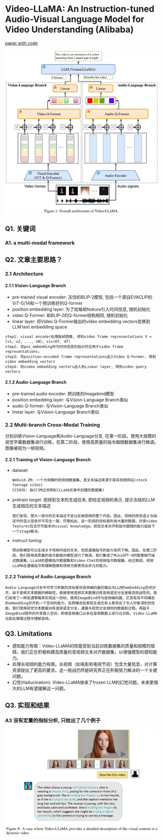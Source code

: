 # Video-LLaMA: An Instruction-tuned Audio-Visual Language Model for Video Understanding (Alibaba)
[paper with code](https://paperswithcode.com/paper/video-llama-an-instruction-tuned-audio-visual)  

<img src="./Architecture.jpg" alt="drawing" width="600"/> 

## Q1. 关键词
### A1. a multi-modal framework


## Q2. 文章主要思路？
### 2.1 Architecture
#### 2.1.1 Vision-Language Branch
* pre-trained visual encoder: 冻住的BLIP-2模型, 包括一个源自EVACLIP的ViT-G/14和一个预训练好的Q-former
* position embedding layer: 为了给每帧feature引入时间信息, 随机初始化
* video Q-Former: 和BLIP-2的Q-former结构相同, 随机初始化
* linear layer: 将Video Q-Former输出的video embedding vectors变换到LLM text embedding space
  
```
step1: visual encoder处理每帧图像, 得到video frame representations V = [v1, v2, ..., vN], vi=(Kf, df)
step2: 将pos_embedding作为时间信息的指示符应用于video frame representations;
step3: 将position-encoded frame representations送入Video Q-Former, 得到video embedding vectors
step4: 将video embedding vectors送入到Linear layer, 得到video query vectors
```

#### 2.1.2 Audio-Language Branch
* pre-trained audio encoder: 预训练的Imagebind模型
* position embedding layer: 与Vision-Language Branch类似
* audio Q-former: 与Vision-Language Branch类似
* linear layer: 与Vision-Language Branch类似


### 2.2 Multi-branch Cross-Modal Training
分别训练Vision-Language和Audio-Language分支. 在第一阶段，使用大规模的视觉字幕数据集进行训练，在第二阶段，使用高质量的指令跟随数据集进行微调。图像被视为一帧视频。

#### 2.2.1 Training of Vision-Language Branch
* dataset: 
    ```
    Webvid-2M: 一个大规模的短视频数据集，其文本描述来源于库存视频网站(stock footage sites)
    CC595k: 由CC3M过滤得到(LLaVA文章中创建的数据集)
    ```
* pretrain target: 视频到文本的生成任务, 即给定视频的表示, 提示冻结的LLM生成相应的文本描述
    ```
    我们发现，很大一部分的文本描述不足以反映视频的整个内容。因此，视频的视觉语义与描述中的语义信息并不完全一致。尽管如此，这一阶段的目标是利用大量的数据，并使video features包含尽可能多的visual knowledge。视觉文本对齐和指令跟随的能力留给下一个stage解决。
    ```

* instruct tuning: 
    ```
    预训练模型可以生成关于视频内容的文本，但其遵循指令的能力有所下降。因此，在第二阶段，我们使用高质量的指令数据对模型进行了微调。我们集成了MiniGPT-4的图像细节描述数据集、LLaVA的图像指令数据集和Video-Chat的视频指令数据集。经过微调，视频LLaMA在遵循指令和理解图像和视频方面表现出非凡的能力。
    ```

#### 2.2.2 Training of Audio-Language Branch
```
Audio-Language分支中可学习参数的目标是将音频编码器的输出与LLM的embedding空间对齐。由于音频文本数据的稀缺性，直接使用音频文本数据训练音频语言分支是极具挑战性的。我们采用了一种变通策略来实现这一目标。使用ImageBind作为音频编码器，它具有将不同模态的embedding对齐到一个空间的能力，在跨模态检索和生成任务上表现出了令人印象深刻的性能。我们使用视觉文本数据训练音频语言分支，遵循与视觉分支相同的数据和过程。得益于ImageBind提供的共享嵌入空间，即使音频接口从未在音频数据上进行过训练，Video-LLaMA也能在推理过程中理解音频。
```

## Q3. Limitations
* 感知能力有限：Video-LLaMA的性能受到当前训练数据集的质量和规模的阻碍。我们正在积极构建高质量的音视频文本对齐数据集，以增强模型的感知能力。
* 处理长视频的能力有限。长视频（如电影和电视节目）包含大量信息，对计算资源提出了更高的要求。这一挑战仍然是研究界正在积极努力解决的一个关键问题。
* 幻觉(Hallucination): Video-LLaMA继承了frozen LLM的幻觉问题。未来更强大的LLM有望缓解这一问题。

## Q3. 实现和结果
### A3 没有定量的指标分析, 只给出了几个例子
<img src="./a%20case%20of%20video%20description.jpg" alt="drawing" width="600"/> 
